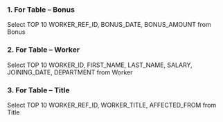 ### 1. For Table – Bonus
Select TOP 10 WORKER_REF_ID, BONUS_DATE, BONUS_AMOUNT from Bonus

### 2. For Table – Worker
Select TOP 10 WORKER_ID, FIRST_NAME, LAST_NAME, SALARY, JOINING_DATE, DEPARTMENT from Worker

### 3. For Table – Title
Select TOP 10 WORKER_REF_ID, WORKER_TITLE, AFFECTED_FROM from Title
